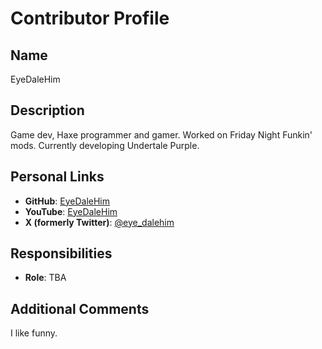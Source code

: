 # Contributor Profile

## Name
EyeDaleHim

## Description
Game dev, Haxe programmer and gamer. Worked on Friday Night Funkin' mods. Currently developing Undertale Purple.

## Personal Links
- **GitHub**: [EyeDaleHim](https://github.com/EyeDaleHim)
- **YouTube**: [EyeDaleHim](https://www.youtube.com/@eyedalehim)
- **X (formerly Twitter)**: [@eye_dalehim](https://x.com/eye_dalehim)

## Responsibilities
- **Role**: TBA

## Additional Comments
I like funny.
